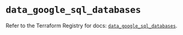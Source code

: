 # `data_google_sql_databases`

Refer to the Terraform Registry for docs: [`data_google_sql_databases`](https://registry.terraform.io/providers/hashicorp/google/5.16.0/docs/data-sources/sql_databases).

